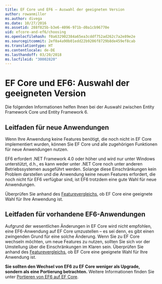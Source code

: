 ```yaml
---
title: EF Core und EF6 – Auswahl der geeigneten Version
author: rowanmiller
ms.author: divega
ms.date: 10/27/2016
ms.assetid: 288f825b-b3e6-4096-971b-d0a1cb96770e
uid: efcore-and-ef6/choosing
ms.openlocfilehash: f0a632902384a65ea3cddf752ad262c7a2e89e2e
ms.sourcegitcommit: 2ef0a4a90b01edd22b9206f8729b8de459ef8cab
ms.translationtype: HT
ms.contentlocale: de-DE
ms.lasthandoff: 03/20/2018
ms.locfileid: "30002820"
---
```

# <a name="ef-core-and-ef6-which-one-is-right-for-you"></a>EF Core und EF6: Auswahl der geeigneten Version

Die folgenden Informationen helfen Ihnen bei der Auswahl zwischen Entity Framework Core und Entity Framework 6.

## <a name="guidance-for-new-applications"></a>Leitfaden für neue Anwendungen

Wenn Ihre Anwendung keine Features benötigt, die noch nicht in EF Core implementiert wurden, können Sie EF Core und alle zugehörigen Funktionen für neue Anwendungen nutzen.

EF6 erfordert .NET Framework 4.0 oder höher und wird nur unter Windows unterstützt, d.h., es kann weder unter .NET Core noch unter anderen Betriebssystemen ausgeführt werden. Solange diese Einschränkungen kein Problem darstellen und die Anwendung keine neuen Features erfordert, die noch nicht für EF6 verfügbar sind, ist EF6 trotzdem eine gute Wahl für neue Anwendungen.

Überprüfen Sie anhand des [Featurevergleichs](features.md), ob EF Core eine geeignete Wahl für Ihre Anwendung ist.

## <a name="guidance-for-existing-ef6-applications"></a>Leitfaden für vorhandene EF6-Anwendungen

Aufgrund der wesentlichen Änderungen in EF Core wird nicht empfohlen, eine EF6-Anwendung auf EF Core umzustellen – es sei denn, es gibt einen zwingenden Grund für eine solche Änderung. Wenn Sie zu EF Core wechseln möchten, um neue Features zu nutzen, sollten Sie sich vor der Umstellung über die Einschränkungen im Klaren sein. Überprüfen Sie anhand des [Featurevergleichs](features.md), ob EF Core eine geeignete Wahl für Ihre Anwendung ist.

**Sie sollten den Wechsel von EF6 zu EF Core weniger als Upgrade, sondern als eine Portierung betrachten.** Weitere Informationen finden Sie unter [Portieren von EF6 auf EF Core](porting/index.md).
